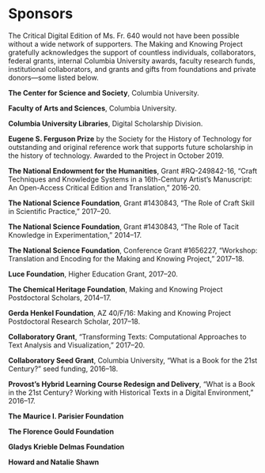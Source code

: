 # Sponsors

The Critical Digital Edition of Ms. Fr. 640 would not have been possible
without a wide network of supporters. The Making and Knowing Project
gratefully acknowledges the support of countless individuals,
collaborators, federal grants, internal Columbia University awards,
faculty research funds, institutional collaborators, and grants and
gifts from foundations and private donors—some listed below.

**The Center for Science and Society**, Columbia University.

**Faculty of Arts and Sciences**, Columbia University.

**Columbia University Libraries**, Digital Scholarship Division.

**Eugene S. Ferguson Prize** by the Society for the History of
Technology for outstanding and original reference work that supports
future scholarship in the history of technology. Awarded to the Project
in October 2019.

**The National Endowment for the Humanities**, Grant \#RQ-249842-16,
“Craft Techniques and Knowledge Systems in a 16th-Century Artist’s
Manuscript: An Open-Access Critical Edition and Translation,” 2016-20.

**The National Science Foundation**, Grant \#1430843, “The Role of Craft
Skill in Scientific Practice,” 2017–20.

**The National Science Foundation**, Grant \#1430843, “The Role of Tacit
Knowledge in Experimentation,” 2014–17.

**The National Science Foundation**, Conference Grant \#1656227,
“Workshop: Translation and Encoding for the Making and Knowing
Project,” 2017–18.

**Luce Foundation**, Higher Education Grant, 2017–20.

**The Chemical Heritage Foundation**, Making and Knowing Project
Postdoctoral Scholars, 2014–17.

**Gerda Henkel Foundation**, AZ 40/F/16: Making and Knowing Project
Postdoctoral Research Scholar, 2017–18.

**Collaboratory Grant**, “Transforming Texts: Computational Approaches
to Text Analysis and Visualization,” 2017–20.

**Collaboratory Seed Grant**, Columbia University, “What is a Book for
the 21st Century?” seed funding, 2016–18.

**Provost’s Hybrid Learning Course Redesign and Delivery**, “What is a
Book in the 21st Century? Working with Historical Texts in a Digital
Environment,” 2016–17.

**The Maurice I. Parisier Foundation**

**The Florence Gould Foundation**

**Gladys Krieble Delmas Foundation**

**Howard and Natalie Shawn**
